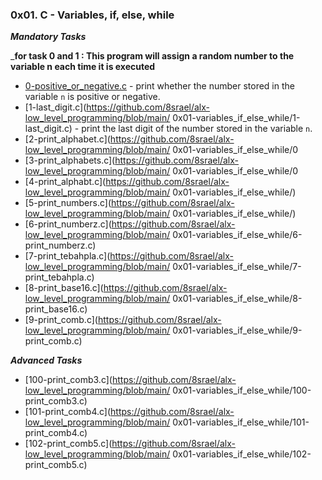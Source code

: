 ### 0x01. C - Variables, if, else, while

___Mandatory Tasks___

___for task 0 and 1 : This program will assign a random number to the variable n each time it is executed__

- [0-positive_or_negative.c](https://github.com/8srael/alx-low_level_programming/tree/main/0x01-variables_if_else_while/0-positive_or_negative.c) - print whether the number stored in the variable `n` is positive or negative.
- [1-last_digit.c](https://github.com/8srael/alx-low_level_programming/blob/main/
0x01-variables_if_else_while/1-last_digit.c) -  print the last digit of the number stored in the variable `n`.
- [2-print_alphabet.c](https://github.com/8srael/alx-low_level_programming/blob/main/
0x01-variables_if_else_while/0
- [3-print_alphabets.c](https://github.com/8srael/alx-low_level_programming/blob/main/
0x01-variables_if_else_while/0
- [4-print_alphabt.c](https://github.com/8srael/alx-low_level_programming/blob/main/
0x01-variables_if_else_while/)
- [5-print_numbers.c](https://github.com/8srael/alx-low_level_programming/blob/main/
0x01-variables_if_else_while/)
- [6-print_numberz.c](https://github.com/8srael/alx-low_level_programming/blob/main/
0x01-variables_if_else_while/6-print_numberz.c)
- [7-print_tebahpla.c](https://github.com/8srael/alx-low_level_programming/blob/main/
0x01-variables_if_else_while/7-print_tebahpla.c)
- [8-print_base16.c](https://github.com/8srael/alx-low_level_programming/blob/main/
0x01-variables_if_else_while/8-print_base16.c)
- [9-print_comb.c](https://github.com/8srael/alx-low_level_programming/blob/main/
0x01-variables_if_else_while/9-print_comb.c)

___Advanced Tasks___

- [100-print_comb3.c](https://github.com/8srael/alx-low_level_programming/blob/main/
0x01-variables_if_else_while/100-print_comb3.c)
- [101-print_comb4.c](https://github.com/8srael/alx-low_level_programming/blob/main/
0x01-variables_if_else_while/101-print_comb4.c)
- [102-print_comb5.c](https://github.com/8srael/alx-low_level_programming/blob/main/
0x01-variables_if_else_while/102-print_comb5.c)

